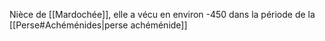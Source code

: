 Nièce de [[Mardochée]], elle a vécu en environ -450 dans la période de la [[Perse#Achéménides|perse achéménide]]